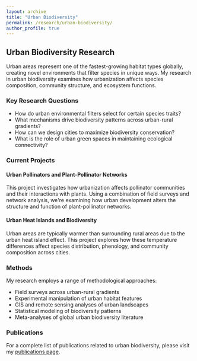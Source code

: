 ```yaml
---
layout: archive
title: "Urban Biodiversity"
permalink: /research/urban-biodiversity/
author_profile: true
---
```


## Urban Biodiversity Research

Urban areas represent one of the fastest-growing habitat types globally, creating novel environments that filter species in unique ways. My research in urban biodiversity examines how urbanization affects species composition, community structure, and ecosystem functions.

### Key Research Questions

- How do urban environmental filters select for certain species traits?
- What mechanisms drive biodiversity patterns across urban-rural gradients?
- How can we design cities to maximize biodiversity conservation?
- What is the role of urban green spaces in maintaining ecological connectivity?

### Current Projects

#### Urban Pollinators and Plant-Pollinator Networks

This project investigates how urbanization affects pollinator communities and their interactions with plants. Using a combination of field surveys and network analysis, we're examining how urban development alters the structure and function of plant-pollinator networks.

#### Urban Heat Islands and Biodiversity

Urban areas are typically warmer than surrounding rural areas due to the urban heat island effect. This project explores how these temperature differences affect species distribution, phenology, and community composition across cities.

### Methods

My research employs a range of methodological approaches:

- Field surveys across urban-rural gradients
- Experimental manipulation of urban habitat features
- GIS and remote sensing analyses of urban landscapes
- Statistical modeling of biodiversity patterns
- Meta-analyses of global urban biodiversity literature

### Publications

For a complete list of publications related to urban biodiversity, please visit my [publications page](/publications/). 
